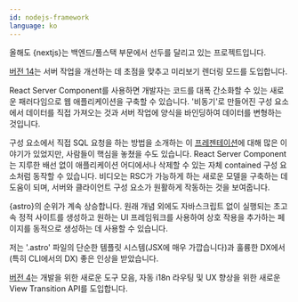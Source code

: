```yaml
---
id: nodejs-framework
language: ko
---
```


올해도 {nextjs}는 백엔드/풀스택 부문에서 선두를 달리고 있는 프로젝트입니다.

[버전 14](https://nextjs.org/blog/next-14)는 서버 작업을 개선하는 데 초점을 맞추고 미리보기 렌더링 모드를 도입합니다.

React Server Component를 사용하면 개발자는 코드를 대폭 간소화할 수 있는 새로운 패러다임으로 웹 애플리케이션을 구축할 수 있습니다. '비동기'로 만들어진 구성 요소에서 데이터를 직접 가져오는 것과 서버 작업에 양식을 바인딩하여 데이터를 변형하는 것입니다.

구성 요소에서 직접 SQL 요청을 하는 방법을 소개하는 이 [프레젠테이션](https://www.youtube.com/watch?v=9CN9RCzznZc&t=0s)에 대해 많은 이야기가 있었지만, 사람들이 핵심을 놓쳤을 수도 있습니다. React Server Component는 지루한 배선 없이 애플리케이션 어디에서나 삭제할 수 있는 자체 contained 구성 요소처럼 동작할 수 있습니다. 비디오는 RSC가 가능하게 하는 새로운 모델을 구축하는 데 도움이 되며, 서버와 클라이언트 구성 요소가 원활하게 작동하는 것을 보여줍니다.

{astro}의 순위가 계속 상승합니다. 원래 개념 외에도 자바스크립트 없이 실행되는 초고속 정적 사이트를 생성하고 원하는 UI 프레임워크를 사용하여 상호 작용을 추가하는 페이지를 동적으로 생성하는 데 사용할 수 있습니다.

저는 '.astro' 파일의 단순한 템플릿 시스템(JSX에 매우 가깝습니다)과 훌륭한 DX에서(특히 CLI에서의 DX) 좋은 인상을 받았습니다.

[버전 4](https://astro.build/blog/astro-4/)는 개발을 위한 새로운 도구 모음, 자동 i18n 라우팅 및 UX 향상을 위한 새로운 View Transition API를 도입합니다.
